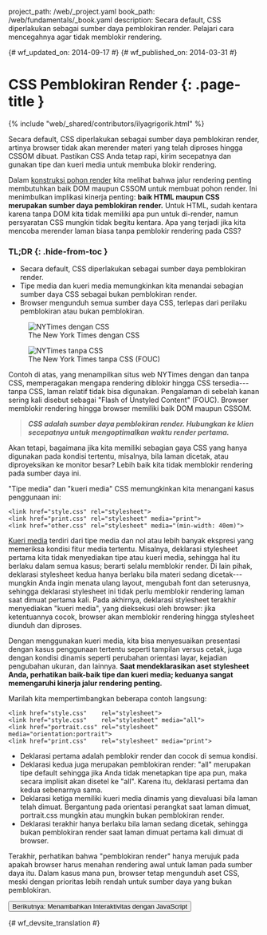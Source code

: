 project_path: /web/_project.yaml
book_path: /web/fundamentals/_book.yaml
description: Secara default, CSS diperlakukan sebagai sumber daya pemblokiran render. Pelajari cara mencegahnya agar tidak memblokir rendering.

{# wf_updated_on: 2014-09-17 #}
{# wf_published_on: 2014-03-31 #}

# CSS Pemblokiran Render {: .page-title }

{% include "web/_shared/contributors/ilyagrigorik.html" %}

Secara default, CSS diperlakukan sebagai sumber daya pemblokiran render,
artinya browser tidak akan merender materi yang telah diproses hingga CSSOM
dibuat. Pastikan CSS Anda tetap rapi, kirim secepatnya
dan gunakan tipe dan kueri media untuk membuka blokir rendering.

Dalam [konstruksi pohon render](render-tree-construction) kita melihat bahwa jalur rendering penting membutuhkan baik DOM maupun CSSOM untuk membuat pohon render. Ini menimbulkan implikasi kinerja penting: **baik HTML maupun CSS merupakan sumber daya pemblokiran render.** Untuk HTML, sudah kentara karena tanpa DOM kita tidak memiliki apa pun untuk di-render, namun persyaratan CSS mungkin tidak begitu kentara. Apa yang terjadi jika kita mencoba merender laman biasa tanpa pemblokir rendering pada CSS?

### TL;DR {: .hide-from-toc }
- Secara default, CSS diperlakukan sebagai sumber daya pemblokiran render.
- Tipe media dan kueri media memungkinkan kita menandai sebagian sumber daya CSS sebagai bukan pemblokiran render.
- Browser mengunduh semua sumber daya CSS, terlepas dari perilaku pemblokiran atau bukan pemblokiran.


<div class="attempt-left">
  <figure>
    <img src="images/nytimes-css-device.png" alt="NYTimes dengan CSS">
    <figcaption>The New York Times dengan CSS</figcaption>
  </figure>
</div>
<div class="attempt-right">
  <figure>
    <img src="images/nytimes-nocss-device.png" alt="NYTimes tanpa CSS">
    <figcaption>The New York Times tanpa CSS (FOUC)</figcaption>
  </figure>
</div>

<div style="clear:both;"></div>

Contoh di atas, yang menampilkan situs web NYTimes dengan dan tanpa CSS, memperagakan mengapa rendering diblokir hingga CSS tersedia---tanpa CSS, laman relatif tidak bisa digunakan. Pengalaman di sebelah kanan sering kali disebut sebagai "Flash of Unstyled Content" (FOUC). Browser memblokir rendering hingga browser memiliki baik DOM maupun CSSOM.

> **_CSS adalah sumber daya pemblokiran render. Hubungkan ke klien secepatnya untuk mengoptimalkan waktu render pertama._**

Akan tetapi, bagaimana jika kita memiliki sebagian gaya CSS yang hanya digunakan pada kondisi tertentu, misalnya, bila laman dicetak, atau diproyeksikan ke monitor besar? Lebih baik kita tidak memblokir rendering pada sumber daya ini.

"Tipe media" dan "kueri media" CSS memungkinkan kita menangani kasus penggunaan ini:


    <link href="style.css" rel="stylesheet">
    <link href="print.css" rel="stylesheet" media="print">
    <link href="other.css" rel="stylesheet" media="(min-width: 40em)">
    

[Kueri media](../../design-and-ux/responsive/#use-css-media-queries-for-responsiveness) terdiri dari tipe media dan nol atau lebih banyak ekspresi yang memeriksa kondisi fitur media tertentu. Misalnya, deklarasi stylesheet pertama kita tidak menyediakan tipe atau kueri media, sehingga hal itu berlaku dalam semua kasus; berarti selalu memblokir render. Di lain pihak, deklarasi stylesheet kedua hanya berlaku bila materi sedang dicetak---mungkin Anda ingin menata ulang layout, mengubah font dan seterusnya, sehingga deklarasi stylesheet ini tidak perlu memblokir rendering laman saat dimuat pertama kali. Pada akhirnya, deklarasi stylesheet terakhir menyediakan "kueri media", yang dieksekusi oleh browser: jika ketentuannya cocok, browser akan memblokir rendering hingga stylesheet diunduh dan diproses.

Dengan menggunakan kueri media, kita bisa menyesuaikan presentasi dengan kasus penggunaan tertentu seperti tampilan versus cetak, juga dengan kondisi dinamis seperti perubahan orientasi layar, kejadian pengubahan ukuran, dan lainnya. **Saat mendeklarasikan aset stylesheet Anda, perhatikan baik-baik tipe dan kueri media; keduanya sangat memengaruhi kinerja jalur rendering penting.**

Marilah kita mempertimbangkan beberapa contoh langsung:


    <link href="style.css"    rel="stylesheet">
    <link href="style.css"    rel="stylesheet" media="all">
    <link href="portrait.css" rel="stylesheet" media="orientation:portrait">
    <link href="print.css"    rel="stylesheet" media="print">
    

* Deklarasi pertama adalah pemblokir render dan cocok di semua kondisi.
* Deklarasi kedua juga merupakan pemblokiran render: "all" merupakan tipe default sehingga jika Anda tidak menetapkan tipe apa pun, maka secara implisit akan disetel ke "all". Karena itu, deklarasi pertama dan kedua sebenarnya sama.
* Deklarasi ketiga memiliki kueri media dinamis yang dievaluasi bila laman telah dimuat. Bergantung pada orientasi perangkat saat laman dimuat, portrait.css mungkin atau mungkin bukan pemblokiran render.
* Deklarasi terakhir hanya berlaku bila laman sedang dicetak, sehingga bukan pemblokiran render saat laman dimuat pertama kali dimuat di browser.

Terakhir, perhatikan bahwa "pemblokiran render" hanya merujuk pada apakah browser harus menahan rendering awal untuk laman pada sumber daya itu. Dalam kasus mana pun, browser tetap mengunduh aset CSS, meski dengan prioritas lebih rendah untuk sumber daya yang bukan pemblokiran.

<a href="adding-interactivity-with-javascript" class="gc-analytics-event"
    data-category="CRP" data-label="Next / Adding Interactivity with JS">
  <button>Berikutnya: Menambahkan Interaktivitas dengan JavaScript</button>
</a>


{# wf_devsite_translation #}
